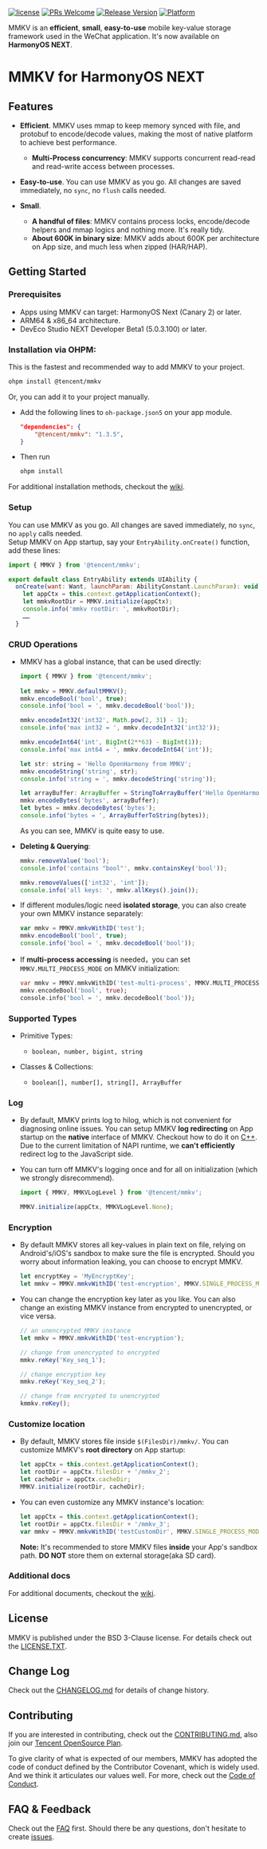 [![license](https://img.shields.io/badge/license-BSD_3-brightgreen.svg?style=flat)](https://github.com/Tencent/MMKV/blob/master/LICENSE.TXT)
[![PRs Welcome](https://img.shields.io/badge/PRs-welcome-brightgreen.svg)](https://github.com/Tencent/MMKV/pulls)
[![Release Version](https://img.shields.io/badge/release-1.3.5-brightgreen.svg)](https://github.com/Tencent/MMKV/releases)
[![Platform](https://img.shields.io/badge/Platform-%20HarmonyOS%20NEXT-brightgreen.svg)](https://github.com/Tencent/MMKV/wiki/home)

MMKV is an **efficient**, **small**, **easy-to-use** mobile key-value storage framework used in the WeChat application. It's now available on **HarmonyOS NEXT**.

# MMKV for HarmonyOS NEXT

## Features

* **Efficient**. MMKV uses mmap to keep memory synced with file, and protobuf to encode/decode values, making the most of native platform to achieve best performance.
  * **Multi-Process concurrency**: MMKV supports concurrent read-read and read-write access between processes.

* **Easy-to-use**. You can use MMKV as you go. All changes are saved immediately, no `sync`, no `flush` calls needed.

* **Small**.
  * **A handful of files**: MMKV contains process locks, encode/decode helpers and mmap logics and nothing more. It's really tidy.
  * **About 600K in binary size**: MMKV adds about 600K per architecture on App size, and much less when zipped (HAR/HAP).


## Getting Started

### Prerequisites

* Apps using MMKV can target: HarmonyOS Next (Canary 2) or later.
* ARM64 & x86_64 architecture.
* DevEco Studio NEXT Developer Beta1 (5.0.3.100) or later.

### Installation via OHPM:
This is the fastest and recommended way to add MMKV to your project.
```bash
ohpm install @tencent/mmkv
```
Or, you can add it to your project manually.
* Add the following lines to `oh-package.json5` on your app module.

  ```json
  "dependencies": {
      "@tencent/mmkv": "1.3.5",
  }
  ```
* Then run
 
  ```bash
  ohpm install
  ```

For additional installation methods, checkout the [wiki](https://github.com/Tencent/MMKV/wiki/ohos_setup#installation).

### Setup
You can use MMKV as you go. All changes are saved immediately, no `sync`, no `apply` calls needed.  
Setup MMKV on App startup, say your `EntryAbility.onCreate()` function, add these lines:

```js
import { MMKV } from '@tencent/mmkv';

export default class EntryAbility extends UIAbility {
  onCreate(want: Want, launchParam: AbilityConstant.LaunchParam): void {
    let appCtx = this.context.getApplicationContext();
    let mmkvRootDir = MMKV.initialize(appCtx);
    console.info('mmkv rootDir: ', mmkvRootDir);
    ……
  }
```

### CRUD Operations

* MMKV has a global instance, that can be used directly:

    ```js
    import { MMKV } from '@tencent/mmkv';
        
    let mmkv = MMKV.defaultMMKV();
    mmkv.encodeBool('bool', true);
    console.info('bool = ', mmkv.decodeBool('bool'));
    
    mmkv.encodeInt32('int32', Math.pow(2, 31) - 1);
    console.info('max int32 = ', mmkv.decodeInt32('int32'));
    
    mmkv.encodeInt64('int', BigInt(2**63) - BigInt(1));
    console.info('max int64 = ', mmkv.decodeInt64('int'));
    
    let str: string = 'Hello OpenHarmony from MMKV';
    mmkv.encodeString('string', str);
    console.info('string = ', mmkv.decodeString('string'));

    let arrayBuffer: ArrayBuffer = StringToArrayBuffer('Hello OpenHarmony from MMKV with bytes');
    mmkv.encodeBytes('bytes', arrayBuffer);
    let bytes = mmkv.decodeBytes('bytes');
    console.info('bytes = ', ArrayBufferToString(bytes));
    ```

    As you can see, MMKV is quite easy to use.
    
* **Deleting & Querying**:

    ```js
    mmkv.removeValue('bool');
    console.info('contains "bool"', mmkv.containsKey('bool'));

    mmkv.removeValues(['int32', 'int']);
    console.info('all keys: ', mmkv.allKeys().join());
    ```

* If different modules/logic need **isolated storage**, you can also create your own MMKV instance separately:

    ```js
    var mmkv = MMKV.mmkvWithID('test');
    mmkv.encodeBool('bool', true);
    console.info('bool = ', mmkv.decodeBool('bool'));
    ```

* If **multi-process accessing** is needed，you can set `MMKV.MULTI_PROCESS_MODE` on MMKV initialization:

    ```dart
    var mmkv = MMKV.mmkvWithID('test-multi-process', MMKV.MULTI_PROCESS_MODE);
    mmkv.encodeBool('bool', true);
    console.info('bool = ', mmkv.decodeBool('bool'));
    ```

### Supported Types
* Primitive Types:
  - `boolean, number, bigint, string`

* Classes & Collections:
  - `boolean[], number[], string[], ArrayBuffer`

### Log

* By default, MMKV prints log to hilog, which is not convenient for diagnosing online issues. 
You can setup MMKV **log redirecting** on App startup on the **native** interface of MMKV. 
Checkout how to do it on [C++](https://github.com/Tencent/MMKV/wiki/posix_tutorial#logs).
Due to the current limitation of NAPI runtime, we **can't efficiently** redirect log to the JavaScript side.

* You can turn off MMKV's logging once and for all on initialization (which we strongly disrecommend).  

    ```js
    import { MMKV, MMKVLogLevel } from '@tencent/mmkv';

    MMKV.initialize(appCtx, MMKVLogLevel.None);
    ```

### Encryption
* By default MMKV stores all key-values in plain text on file, relying on Android's/iOS's sandbox to make sure the file is encrypted. Should you worry about information leaking, you can choose to encrypt MMKV.

    ```js
    let encryptKey = 'MyEncryptKey';
    let mmkv = MMKV.mmkvWithID('test-encryption', MMKV.SINGLE_PROCESS_MODE, encryptKey);
    ```

* You can change the encryption key later as you like. You can also change an existing MMKV instance from encrypted to unencrypted, or vice versa.

    ```js
    // an unencrypted MMKV instance
    let mmkv = MMKV.mmkvWithID('test-encryption');

    // change from unencrypted to encrypted
    mmkv.reKey('Key_seq_1');

    // change encryption key
    mmkv.reKey('Key_seq_2');

    // change from encrypted to unencrypted
    kmmkv.reKey();
    ```
 
### Customize location
* By default, MMKV stores file inside `$(FilesDir)/mmkv/`. You can customize MMKV's **root directory** on App startup:

    ```js
    let appCtx = this.context.getApplicationContext();
    let rootDir = appCtx.filesDir + '/mmkv_2';
    let cacheDir = appCtx.cacheDir;
    MMKV.initialize(rootDir, cacheDir);
    ```

* You can even customize any MMKV instance's location:

    ```js
    let appCtx = this.context.getApplicationContext();
    let rootDir = appCtx.filesDir + '/mmkv_3';
    var mmkv = MMKV.mmkvWithID('testCustomDir', MMKV.SINGLE_PROCESS_MODE, null, rootDir);
    ```
  **Note:** It's recommended to store MMKV files **inside** your App's sandbox path. **DO NOT** store them on external storage(aka SD card).

### Additional docs
For additional documents, checkout the [wiki](https://github.com/Tencent/MMKV/wiki/ohos_setup).

## License
MMKV is published under the BSD 3-Clause license. For details check out the [LICENSE.TXT](https://github.com/Tencent/MMKV/blob/master/LICENSE.TXT).

## Change Log
Check out the [CHANGELOG.md](https://github.com/Tencent/MMKV/blob/master/OpenHarmony/MMKV/CHANGELOG.md) for details of change history.

## Contributing

If you are interested in contributing, check out the [CONTRIBUTING.md](https://github.com/Tencent/MMKV/blob/master/CONTRIBUTING.md), also join our [Tencent OpenSource Plan](https://opensource.tencent.com/contribution).

To give clarity of what is expected of our members, MMKV has adopted the code of conduct defined by the Contributor Covenant, which is widely used. And we think it articulates our values well. For more, check out the [Code of Conduct](https://github.com/Tencent/MMKV/blob/master/CODE_OF_CONDUCT.md).

## FAQ & Feedback
Check out the [FAQ](https://github.com/Tencent/MMKV/wiki/FAQ) first. Should there be any questions, don't hesitate to create [issues](https://github.com/Tencent/MMKV/issues).

